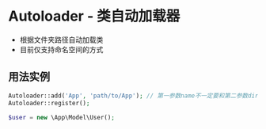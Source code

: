 # Autoloader - 类自动加载器

- 根据文件夹路径自动加载类
- 目前仅支持命名空间的方式

## 用法实例

```php
Autoloader::add('App', 'path/to/App'); // 第一参数name不一定要和第二参数dir的basename相同
Autoloader::register();

$user = new \App\Model\User();
```
